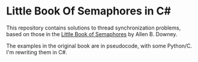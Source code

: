 # Little Book Of Semaphores in C#

This repository contains solutions to thread synchronization problems, based on those in the [Little Book of Semaphores](http://greenteapress.com/wp/semaphores) by Allen B. Downey.

The examples in the original book are in pseudocode, with some Python/C. I'm rewriting them in C#.
